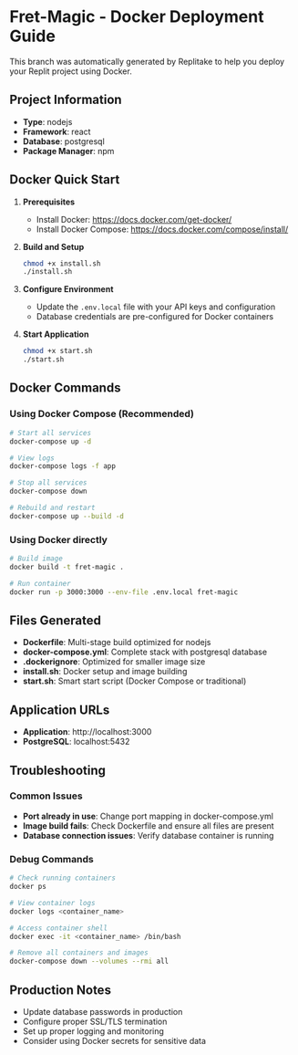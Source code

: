 # Fret-Magic - Docker Deployment Guide

This branch was automatically generated by Replitake to help you deploy your Replit project using Docker.

## Project Information

- **Type**: nodejs
- **Framework**: react
- **Database**: postgresql
- **Package Manager**: npm

## Docker Quick Start

1. **Prerequisites**
   - Install Docker: https://docs.docker.com/get-docker/
   - Install Docker Compose: https://docs.docker.com/compose/install/

2. **Build and Setup**
   ```bash
   chmod +x install.sh
   ./install.sh
   ```

3. **Configure Environment**
   - Update the `.env.local` file with your API keys and configuration
   - Database credentials are pre-configured for Docker containers

4. **Start Application**
   ```bash
   chmod +x start.sh
   ./start.sh
   ```

## Docker Commands

### Using Docker Compose (Recommended)
```bash
# Start all services
docker-compose up -d

# View logs
docker-compose logs -f app

# Stop all services
docker-compose down

# Rebuild and restart
docker-compose up --build -d
```

### Using Docker directly
```bash
# Build image
docker build -t fret-magic .

# Run container
docker run -p 3000:3000 --env-file .env.local fret-magic
```

## Files Generated

- **Dockerfile**: Multi-stage build optimized for nodejs
- **docker-compose.yml**: Complete stack with postgresql database
- **.dockerignore**: Optimized for smaller image size
- **install.sh**: Docker setup and image building
- **start.sh**: Smart start script (Docker Compose or traditional)

## Application URLs

- **Application**: http://localhost:3000
- **PostgreSQL**: localhost:5432


## Troubleshooting

### Common Issues
- **Port already in use**: Change port mapping in docker-compose.yml
- **Image build fails**: Check Dockerfile and ensure all files are present
- **Database connection issues**: Verify database container is running

### Debug Commands
```bash
# Check running containers
docker ps

# View container logs
docker logs <container_name>

# Access container shell
docker exec -it <container_name> /bin/bash

# Remove all containers and images
docker-compose down --volumes --rmi all
```

## Production Notes

- Update database passwords in production
- Configure proper SSL/TLS termination
- Set up proper logging and monitoring
- Consider using Docker secrets for sensitive data
